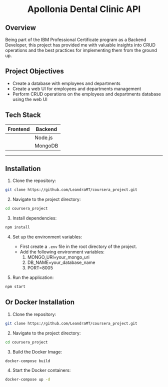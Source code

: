 <div align="center">
  <h1 align="center">Apollonia Dental Clinic API</h1>
</div>

## Overview
Being part of the IBM Professional Certificate program as a Backend Developer, this project has provided me with valuable insights into CRUD operations and the best practices for implementing them from the ground up.

## Project Objectives
- Create a database with employees and departments
- Create a web UI for employees and departments management
- Perform CRUD operations on the employees and departments database using the web UI

## Tech Stack
| Frontend | Backend  |
|----------|----------|
|          | Node.js  |
|          | MongoDB  |

<hr>

## Installation

1. Clone the repository:
```sh
git clone https://github.com/LeandraMT/coursera_project.git
```

2. Navigate to the project directory:
```sh
cd coursera_project
```

3. Install dependencies:
```sh
npm install
```

4. Set up the environment variables:
   - First create a `.env` file in the root directory of the project.
   - Add the following environment variables:
     1. MONGO_URI=your_mongo_uri
     2. DB_NAME=your_database_name
     3. PORT=8005

5. Run the application:
```sh
npm start
```

## Or Docker Installation
1. Clone the repository:
```sh
git clone https://github.com/LeandraMT/coursera_project.git
```

2. Navigate to the project directory:
```sh
cd coursera_project
```

3. Build the Docker Image:
```sh
docker-compose build
```

4. Start the Docker containers:
```sh
docker-compose up -d
```
